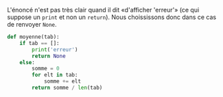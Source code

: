 L'énoncé n'est pas très clair quand il dit «d'afficher 'erreur'» (ce qui suppose un `print` et non un `return`). Nous choississons donc dans ce cas de renvoyer `None`.

```python linenums='1'
def moyenne(tab):
    if tab == []:
        print('erreur')
        return None
    else:
        somme = 0
        for elt in tab:
            somme += elt
        return somme / len(tab)

```
